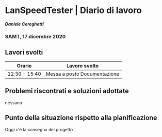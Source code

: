 # LanSpeedTester | Diario di lavoro
##### Daniele Cereghetti
### SAMT, 17 dicembre 2020

## Lavori svolti


|Orario        |Lavoro svolto                  |
|--------------|-------------------------------|
|12:30 - 15:40 |Messa a posto Documentazione   |



##  Problemi riscontrati e soluzioni adottate
nessuno

##  Punto della situazione rispetto alla pianificazione
Oggi c'è la consegna del progetto
